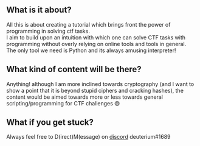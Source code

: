## What is it about?
All this is about creating a tutorial which brings front the power of programming in solving ctf tasks.  
I aim to build upon an intuition with which one can solve CTF tasks with programming without overly relying on online tools and tools in general.  
The only tool we need is Python and its always amusing interpreter!  

## What kind of content will be there?
Anything! although I am more inclined towards cryptography (and I want to show a point that it is beyond stupid ciphers and cracking hashes), the content would be aimed towards more or less towards general scripting/programming for CTF challenges :smile:

## What if you get stuck?
Always feel free to D(irect)M(essage) on [discord](https://discord.com/new) deuterium#1689
